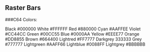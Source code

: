 
## Raster Bars




###C64 Colors:


Black #000000
White #FFFFFF
Red #880000
Cyan #AAFFEE
Violet #CC44CC
Green #00CC55
Blue #0000AA
Yellow #EEEE77
Orange #DD8855
Brown #664400
Lightred #FF7777
Darkgrey 333333
Grey #777777
Lightgreen #AAFF66
Lightblue #0088FF
Lightgrey #BBBBBB